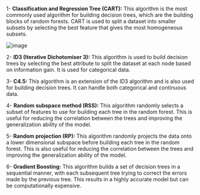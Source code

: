 
1- **Classification and Regression Tree (CART):** This algorithm is the most commonly used algorithm for building decision trees, which are the building blocks of random forests. CART is used to split a dataset into smaller subsets by selecting the best feature that gives the most homogeneous subsets.

![image](https://github.com/fatihilhan42/Data_Science_Journey/assets/63750425/f3073676-81d3-40be-8004-098434d6ad90)


2- **ID3 (Iterative Dichotomiser 3):** This algorithm is used to build decision trees by selecting the best attribute to split the dataset at each node based on information gain. It is used for categorical data.

3- **C4.5:** This algorithm is an extension of the ID3 algorithm and is also used for building decision trees. It can handle both categorical and continuous data.

4- **Random subspace method (RSS):** This algorithm randomly selects a subset of features to use for building each tree in the random forest. This is useful for reducing the correlation between the trees and improving the generalization ability of the model.

5- **Random projection (RP):** This algorithm randomly projects the data onto a lower dimensional subspace before building each tree in the random forest. This is also useful for reducing the correlation between the trees and improving the generalization ability of the model.

6- **Gradient Boosting:** This algorithm builds a set of decision trees in a sequential manner, with each subsequent tree trying to correct the errors made by the previous tree. This results in a highly accurate model but can be computationally expensive.
